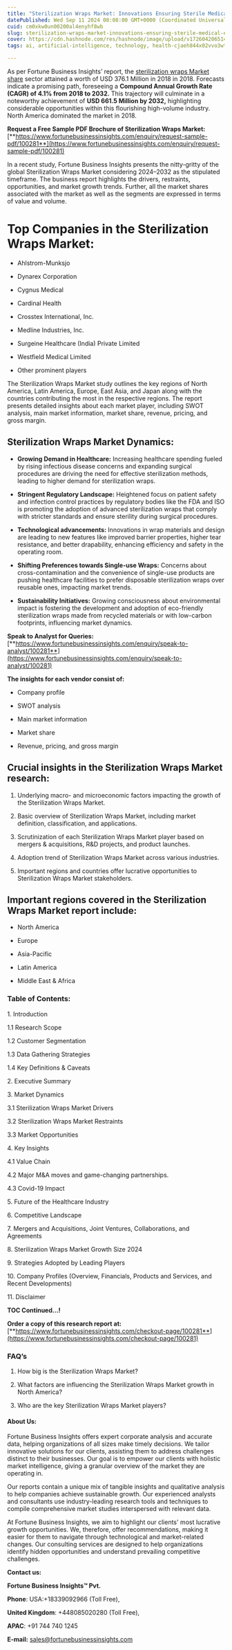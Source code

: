 ```yaml
---
title: "Sterilization Wraps Market: Innovations Ensuring Sterile Medical Environments"
datePublished: Wed Sep 11 2024 08:08:00 GMT+0000 (Coordinated Universal Time)
cuid: cm0xkw0un00200al4enyhf8wb
slug: sterilization-wraps-market-innovations-ensuring-sterile-medical-environments
cover: https://cdn.hashnode.com/res/hashnode/image/upload/v1726042065144/11417727-876d-41f4-9420-0f6e8bbfae63.png
tags: ai, artificial-intelligence, technology, health-cjaeh844x02vvo3wtj5r2s75q, healthcare

---
```


As per Fortune Business Insights’ report, the [sterilization wraps Market share](https://www.fortunebusinessinsights.com/industry-reports/sterilization-wraps-market-100281) sector attained a worth of USD 376.1 Million in 2018 in 2018. Forecasts indicate a promising path, foreseeing a **Compound Annual Growth Rate (CAGR) of 4.1% from 2018 to 2032.** This trajectory will culminate in a noteworthy achievement of **USD 661.5 Million by 2032,** highlighting considerable opportunities within this flourishing high-volume industry. North America dominated the market in 2018.

**Request a Free Sample PDF Brochure of Sterilization Wraps Market:** [**https://www.fortunebusinessinsights.com/enquiry/request-sample-pdf/100281**](https://www.fortunebusinessinsights.com/enquiry/request-sample-pdf/100281)

In a recent study, Fortune Business Insights presents the nitty-gritty of the global Sterilization Wraps Market considering 2024–2032 as the stipulated timeframe. The business report highlights the drivers, restraints, opportunities, and market growth trends. Further, all the market shares associated with the market as well as the segments are expressed in terms of value and volume.

# **Top Companies in the Sterilization Wraps Market:**

* Ahlstrom-Munksjo
    
* Dynarex Corporation
    
* Cygnus Medical
    
* Cardinal Health
    
* Crosstex International, Inc.
    
* Medline Industries, Inc.
    
* Surgeine Healthcare (India) Private Limited
    
* Westfield Medical Limited
    
* Other prominent players
    

The Sterilization Wraps Market study outlines the key regions of North America, Latin America, Europe, East Asia, and Japan along with the countries contributing the most in the respective regions. The report presents detailed insights about each market player, including SWOT analysis, main market information, market share, revenue, pricing, and gross margin.

## Sterilization Wraps Market **Dynamics**:

* **Growing Demand in Healthcare:** Increasing healthcare spending fueled by rising infectious disease concerns and expanding surgical procedures are driving the need for effective sterilization methods, leading to higher demand for sterilization wraps.
    
* **Stringent Regulatory Landscape:** Heightened focus on patient safety and infection control practices by regulatory bodies like the FDA and ISO is promoting the adoption of advanced sterilization wraps that comply with stricter standards and ensure sterility during surgical procedures.
    
* **Technological advancements:** Innovations in wrap materials and design are leading to new features like improved barrier properties, higher tear resistance, and better drapability, enhancing efficiency and safety in the operating room.
    
* **Shifting Preferences towards Single-use Wraps:** Concerns about cross-contamination and the convenience of single-use products are pushing healthcare facilities to prefer disposable sterilization wraps over reusable ones, impacting market trends.
    
* **Sustainability Initiatives:** Growing consciousness about environmental impact is fostering the development and adoption of eco-friendly sterilization wraps made from recycled materials or with low-carbon footprints, influencing market dynamics.
    

**Speak to Analyst for Queries:** [**https://www.fortunebusinessinsights.com/enquiry/speak-to-analyst/100281**](https://www.fortunebusinessinsights.com/enquiry/speak-to-analyst/100281)

**The insights for each vendor consist of:**

* Company profile
    
* SWOT analysis
    
* Main market information
    
* Market share
    
* Revenue, pricing, and gross margin
    

## **Crucial insights in the Sterilization Wraps Market research:**

1. Underlying macro- and microeconomic factors impacting the growth of the Sterilization Wraps Market.
    
2. Basic overview of Sterilization Wraps Market, including market definition, classification, and applications.
    
3. Scrutinization of each Sterilization Wraps Market player based on mergers & acquisitions, R&D projects, and product launches.
    
4. Adoption trend of Sterilization Wraps Market across various industries.
    
5. Important regions and countries offer lucrative opportunities to Sterilization Wraps Market stakeholders.
    

## **Important regions covered in the Sterilization Wraps Market report include:**

* North America
    
* Europe
    
* Asia-Pacific
    
* Latin America
    
* Middle East & Africa
    

### **Table of Contents:**

1\. Introduction

1.1 Research Scope

1.2 Customer Segmentation

1.3 Data Gathering Strategies

1.4 Key Definitions & Caveats

2\. Executive Summary

3\. Market Dynamics

3.1 Sterilization Wraps Market Drivers

3.2 Sterilization Wraps Market Restraints

3.3 Market Opportunities

4\. Key Insights

4.1 Value Chain

4.2 Major M&A moves and game-changing partnerships.

4.3 Covid-19 Impact

5\. Future of the Healthcare Industry

6\. Competitive Landscape

7\. Mergers and Acquisitions, Joint Ventures, Collaborations, and Agreements

8\. Sterilization Wraps Market Growth Size 2024

9\. Strategies Adopted by Leading Players

10\. Company Profiles (Overview, Financials, Products and Services, and Recent Developments)

11\. Disclaimer

**TOC Continued…!**

**Order a copy of this research report at:** [**https://www.fortunebusinessinsights.com/checkout-page/100281**](https://www.fortunebusinessinsights.com/checkout-page/100281)

### **FAQ’s**

1. How big is the Sterilization Wraps Market?
    
2. What factors are influencing the Sterilization Wraps Market growth in North America?
    
3. Who are the key Sterilization Wraps Market players?
    

#### **About Us:**

Fortune Business Insights offers expert corporate analysis and accurate data, helping organizations of all sizes make timely decisions. We tailor innovative solutions for our clients, assisting them to address challenges distinct to their businesses. Our goal is to empower our clients with holistic market intelligence, giving a granular overview of the market they are operating in.

Our reports contain a unique mix of tangible insights and qualitative analysis to help companies achieve sustainable growth. Our experienced analysts and consultants use industry-leading research tools and techniques to compile comprehensive market studies interspersed with relevant data.

At Fortune Business Insights, we aim to highlight our clients' most lucrative growth opportunities. We, therefore, offer recommendations, making it easier for them to navigate through technological and market-related changes. Our consulting services are designed to help organizations identify hidden opportunities and understand prevailing competitive challenges.

**Contact us:**

**Fortune Business Insights™ Pvt.**

**Phone**: USA:+18339092966 (Toll Free),

**United Kingdom**: +448085020280 (Toll Free),

**APAC**: +91 744 740 1245

**E-mail:** [sales@fortunebusinessinsights.com](mailto:sales@fortunebusinessinsights.com)